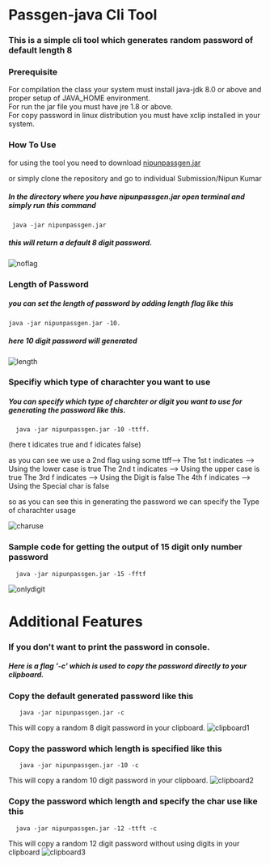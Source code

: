  # Passgen-java Cli Tool
 
 ### This is a simple cli tool which generates random password of default length 8
 
 ### Prerequisite
   <div>For compilation the class your system must install java-jdk 8.0 or above and proper setup of JAVA_HOME environment.</div>
   <div>For run the jar file you must have jre 1.8 or above.</div>
   For copy password in linux distribution you must have xclip installed in your system.
 
 ### How To Use
 
   for using the tool you need to download
   [nipunpassgen.jar](https://github.com/nipun2003/passgen-java/blob/master/Individual%20Submissions/NipunKumar/nipunpassgen.jar)
   
   or simply clone the repository and go to individual Submission/Nipun Kumar
      
 ##### In the directory where you have nipunpassgen.jar open terminal and simply run this command
     java -jar nipunpassgen.jar
   
#####  this will return a default 8 digit password.
  ![noflag](https://github.com/nipun2003/passgen-java/blob/master/Individual%20Submissions/NipunKumar/snippets/noFlag.png)
  
 ### Length of Password
 ##### you can set the length of password by adding length flag like this
    java -jar nipunpassgen.jar -10.
 #####  here 10 digit password will generated
![length](https://github.com/nipun2003/passgen-java/blob/master/Individual%20Submissions/NipunKumar/snippets/length.png)

### Specifiy which type of charachter you want to use
    
  ##### You can specify which type of charchter or digit you want to use for generating the password like this.
      
      java -jar nipunpassgen.jar -10 -ttff.  
   (here t idicates true and f idicates false)
      
   as you can see we use a 2nd flag using some ttff--> 
   The 1st t indicates --> Using the lower case is true
   The 2nd t indicates --> Using the upper case is true
   The 3rd f indicates --> Using the Digit is false
   The 4th f indicates --> Using the Special char is false
      
   so as you can see this in generating the password we can specify the Type of charachter usage
      
![charuse](https://github.com/nipun2003/passgen-java/blob/master/Individual%20Submissions/NipunKumar/snippets/charuse.png)
      
### Sample code for getting the output of 15 digit only number password
      
      java -jar nipunpassgen.jar -15 -fftf
![onlydigit](https://github.com/nipun2003/passgen-java/blob/master/Individual%20Submissions/NipunKumar/snippets/onlydigit.png)

# Additional Features
### If you don't want to print the password in console.
##### Here is a flag '-c' which is used to copy the password directly to your clipboard.

### Copy the default generated password like this 
       java -jar nipunpassgen.jar -c
 This will copy a random 8 digit password in your clipboard.
 ![clipboard1](https://github.com/nipun2003/passgen-java/blob/master/Individual%20Submissions/NipunKumar/snippets/clipboard1.png)
 
 ### Copy the password which length is specified like this
       java -jar nipunpassgen.jar -10 -c
 This will copy a random 10 digit password in your clipboard.
 ![clipboard2](https://github.com/nipun2003/passgen-java/blob/master/Individual%20Submissions/NipunKumar/snippets/clipboard2.png)
 
 ### Copy the password which length and specify the char use like this
      java -jar nipunpassgen.jar -12 -ttft -c
  This will copy a random 12 digit password without using digits in your clipboard
  ![clipboard3](https://github.com/nipun2003/passgen-java/blob/master/Individual%20Submissions/NipunKumar/snippets/clipboard3.png)
      
